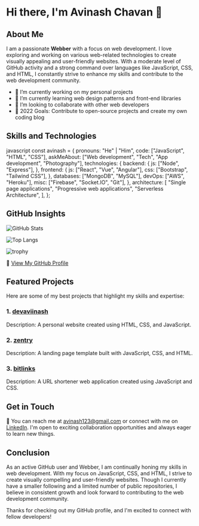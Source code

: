 # Hi there, I'm Avinash Chavan 👋

## About Me
I am a passionate **Webber** with a focus on web development. I love exploring and working on various web-related technologies to create visually appealing and user-friendly websites. With a moderate level of GitHub activity and a strong command over languages like JavaScript, CSS, and HTML, I constantly strive to enhance my skills and contribute to the web development community.

- 🔭 I’m currently working on my personal projects
- 🌱 I’m currently learning web design patterns and front-end libraries
- 👯 I’m looking to collaborate with other web developers
- 🥅 2022 Goals: Contribute to open-source projects and create my own coding blog

## Skills and Technologies

javascript
const avinash = {
  pronouns: "He" | "Him",
  code: ["JavaScript", "HTML", "CSS"],
  askMeAbout: ["Web development", "Tech", "App development", "Photography"],
  technologies: {
    backend: {
      js: ["Node", "Express"],
    },
    frontend: {
      js: ["React", "Vue", "Angular"],
      css: ["Bootstrap", "Tailwind CSS"],
    },
    databases: ["MongoDB", "MySQL"],
    devOps: ["AWS", "Heroku"],
    misc: ["Firebase", "Socket.IO", "Git"],
  },
  architecture: [
    "Single page applications",
    "Progressive web applications",
    "Serverless Architecture",
  ],
};


## GitHub Insights

![GitHub Stats](https://github-readme-stats.vercel.app/api?username=devaviinash&show_icons=true&theme=radical)

<!--If you want to display most used languages-->
![Top Langs](https://github-readme-stats.vercel.app/api/top-langs/?username=devaviinash&theme=radical)

![trophy](https://github-profile-trophy.vercel.app/?username=devaviinash&theme=darkhub)

🔗 [View My GitHub Profile](https://github.com/devaviinash)

## Featured Projects

Here are some of my best projects that highlight my skills and expertise:

### 1. [devaviinash](https://github.com/devaviinash/devaviinash)

Description: A personal website created using HTML, CSS, and JavaScript.

### 2. [zentry](https://github.com/devaviinash/zentry)

Description: A landing page template built with JavaScript, CSS, and HTML.

### 3. [bitlinks](https://github.com/devaviinash/bitlinks)

Description: A URL shortener web application created using JavaScript and CSS.

## Get in Touch

💌 You can reach me at avinash123@gmail.com or connect with me on [LinkedIn](https://www.linkedin.com/in/avinash-chavan). I'm open to exciting collaboration opportunities and always eager to learn new things.

## Conclusion

As an active GitHub user and Webber, I am continually honing my skills in web development. With my focus on JavaScript, CSS, and HTML, I strive to create visually compelling and user-friendly websites. Though I currently have a smaller following and a limited number of public repositories, I believe in consistent growth and look forward to contributing to the web development community.

Thanks for checking out my GitHub profile, and I'm excited to connect with fellow developers!
